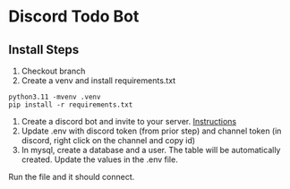 # Discord Todo Bot

## Install Steps
1. Checkout branch
1. Create a venv and install requirements.txt
```
python3.11 -mvenv .venv
pip install -r requirements.txt
```
1. Create a discord bot and invite to your server. [Instructions](https://discordpy.readthedocs.io/en/stable/discord.html)
1. Update .env with discord token (from prior step) and channel token (in discord, right click on the channel and copy id)
1. In mysql, create a database and a user.  The table will be automatically created.  Update the values in the .env file.

Run the file and it should connect.
